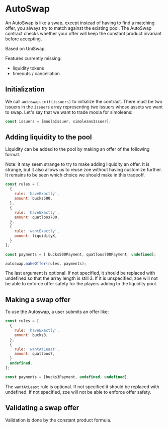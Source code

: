 # AutoSwap

An AutoSwap is like a swap, except instead of having to find a
matching offer, you always try to match against the existing pool. The
AutoSwap contract checks whether your offer will keep the constant
product invariant before accepting. 

Based on UniSwap.

Features currently missing:
* liquidity tokens
* timeouts / cancellation

## Initialization

We call `autoswap.init(issuers)` to initialize the contract. There
must be two issuers in the `issuers` array representing two issuers whose
assets we want to swap. Let's say that we want to
trade moola for simoleans:

```js
const issuers = [moolaIssuer, simoleansIssuer];
```

## Adding liquidity to the pool
Liquidity can be added to the pool by making an offer of the following
format. 

Note: it may seem strange to try to make adding liquidity an offer. It
is strange, but it also allows us to reuse zoe without having
customize further. It remains to be seen which choice we should make
in this tradeoff.

```js
const rules = [
  { 
    rule: 'haveExactly',
    amount: bucks500,
  },
  { 
    rule: 'haveExactly',
    amount: quatloos700,
  },
  {
    rule: 'wantExactly',
    amount: liquidityX,
  }
];

const payments = [ bucks500Payment, quatloos700Payment, undefined];

autoswap.makeOffer(rules, payments);
```
The last argument is optional. If not specified, it should be replaced
with undefined so that the array length is still 3. If it is
unspecified, zoe will not be able to enforce offer safety for the
players adding to the liquidity pool. 

## Making a swap offer

To use the Autoswap, a user submits an offer like:

```js
const rules = [
  {
    rule: 'haveExactly',
    amount: bucks3,
  },
  {
    rule: 'wantAtLeast',
    amount: quatloos7,
  }
  undefined,
];

const payments = [bucks3Payment, undefined, undefined];
```
The `wantAtLeast` rule is optional. If not specified it should be
replaced with undefined. If not specified, zoe will not be able to
enforce offer safety. 

## Validating a swap offer

Validation is done by the constant product formula.
